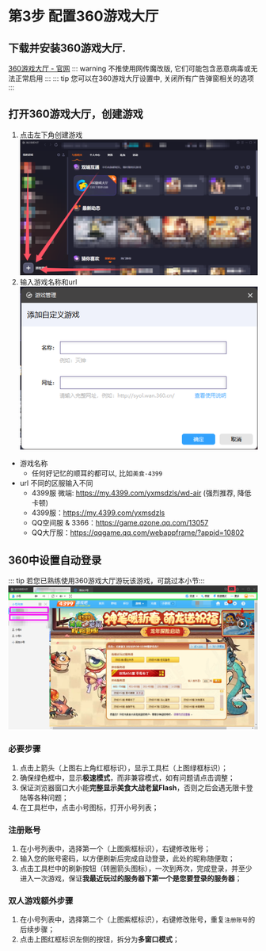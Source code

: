 # 第3步 配置360游戏大厅

## 下载并安装360游戏大厅.
[360游戏大厅 - 官网](https://360game.360.cn/)
::: warning 不推使用网传魔改版, 它们可能包含恶意病毒或无法正常启用 :::
::: tip 您可以在360游戏大厅设置中, 关闭所有广告弹窗相关的选项 :::

## 打开360游戏大厅，创建游戏
1. 点击左下角创建游戏
![](./image/360-添加游戏.png)
2. 输入游戏名称和url
![](./image/360-添加自定义游戏.png)
* 游戏名称
    * 任何好记忆的顺耳的都可以, 比如`美食-4399`
* url 不同的区服输入不同
    * 4399服 微端: https://my.4399.com/yxmsdzls/wd-air (强烈推荐, 降低卡顿)
    * 4399服：https://my.4399.com/yxmsdzls
    * QQ空间服 & 3366：https://game.qzone.qq.com/13057
    * QQ大厅服：https://qqgame.qq.com/webappframe/?appid=10802

## 360中设置自动登录
::: tip 若您已熟练使用360游戏大厅游玩该游戏，可跳过本小节:::
![360-自动登录](./image/360-自动登录.png)
### 必要步骤
1. 点击上箭头（上图右上角红框标识），显示工具栏（上图绿框标识）；
2. 确保绿色框中，显示**极速模式**，而非兼容模式，如有问题请点击调整；
3. 保证浏览器窗口大小能**完整显示美食大战老鼠Flash**，否则之后会遇无限卡登陆等各种问题；
4. 在工具栏中，点击小号图标，打开小号列表；
### 注册账号
1. 在小号列表中，选择第一个（上图紫框标识），右键修改账号；
2. 输入您的账号密码，以方便刷新后完成自动登录，此处的昵称随便取；
3. 点击工具栏中的刷新按钮（转圈箭头图标），一次到两次，完成登录，并至少进入一次游戏，保证**我最近玩过的服务器下第一个是您要登录的服务器**；
### 双人游戏额外步骤
1. 在小号列表中，选择第二个（上图紫框标识），右键修改账号，重复`注册账号`的后续步骤；
2. 点击上图红框标识左侧的按钮，拆分为**多窗口模式**；
